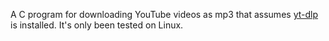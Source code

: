 A C program for downloading YouTube videos as mp3 that assumes [yt-dlp](https://github.com/yt-dlp/yt-dlp) is installed. It's only been tested on Linux.
